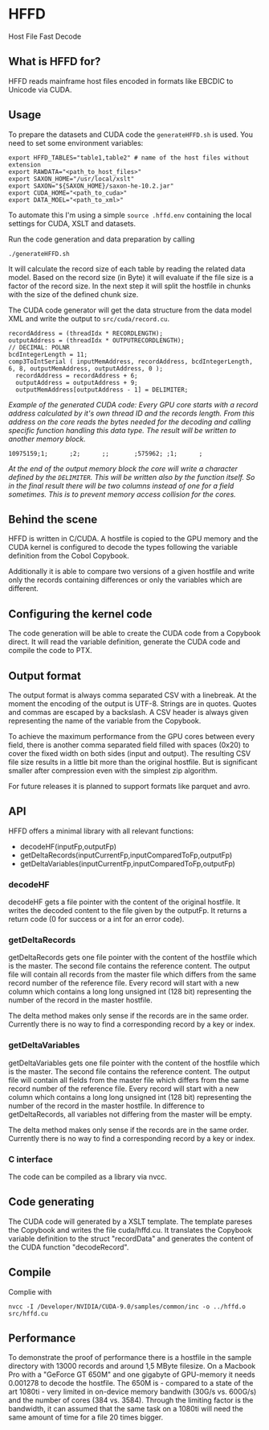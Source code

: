 # HFFD
Host File Fast Decode
## What is HFFD for?
HFFD reads mainframe host files encoded in formats like EBCDIC to Unicode via CUDA.
## Usage
To prepare the datasets and CUDA code the `generateHFFD.sh` is used. You need to set some environment variables:
```
export HFFD_TABLES="table1,table2" # name of the host files without extension
export RAWDATA="<path_to_host_files>"
export SAXON_HOME="/usr/local/xslt"
export SAXON="${SAXON_HOME}/saxon-he-10.2.jar"                                                                
export CUDA_HOME="<path_to_cuda>"
export DATA_MOEL="<path_to_xml>"
```
To automate this I'm using a simple `source .hffd.env` containing the local settings for CUDA, XSLT and datasets.

Run the code generation and data preparation by calling
```
./generateHFFD.sh
```
It will calculate the record size of each table by reading the related data model. Based on the record size (in Byte) it will evaluate if the file size is a factor of the record size. In the next step it will split the hostfile in chunks with the size of the defined chunk size.

The CUDA code generator will get the data structure from the data model XML and write the output to `src/cuda/record.cu`.
```CUDA
recordAddress = (threadIdx * RECORDLENGTH);
outputAddress = (threadIdx * OUTPUTRECORDLENGTH);
// DECIMAL: POLNR
bcdIntegerLength = 11;
comp3ToIntSerial ( inputMemAddress, recordAddress, bcdIntegerLength, 6, 8, outputMemAddress, outputAddress, 0 );
  recordAddress = recordAddress + 6;
  outputAddress = outputAddress + 9;
  outputMemAddress[outputAddress - 1] = DELIMITER;
```
*Example of the generated CUDA code: Every GPU core starts with a record address calculated by it's own thread ID and the records length. From this address on the core reads the bytes needed for the decoding and calling specific function handling this data type. The result will be written to another memory block.*
```
10975159;1;      ;2;      ;;       ;575962; ;1;      ;
```
*At the end of the output memory block the core will write a character defined by the `DELIMITER`. This will be written also by the function itself. So in the final result there will be two columns instead of one for a field sometimes. This is to prevent memory access collision for the cores.*   

## Behind the scene 
HFFD is written in C/CUDA. A hostfile is copied to the GPU memory and the CUDA kernel is configured to decode the types following the variable definition from the Cobol Copybook. 

Additionally it is able to compare two versions of a given hostfile and write only the records containing differences or only the variables which are different.
## Configuring the kernel code
The code generation will be able to create the CUDA code from a Copybook direct. It will read the variable definition, generate the CUDA code and compile the code to PTX. 
## Output format
The output format is always comma separated CSV with a linebreak. At the moment the encoding of the output is UTF-8. Strings are in quotes. Quotes and commas are escaped by a backslash. A CSV header is always given representing the name of the variable from the Copybook.

To achieve the maximum performance from the GPU cores between every field, there is another comma separated field filled with spaces (0x20) to cover the fixed width on both sides (input and output). The resulting CSV file size results in a little bit more than the original hostfile. But is significant smaller after compression even with the simplest zip algorithm.

For future releases it is planned to support formats like parquet and avro.

## API
HFFD offers a minimal library with all relevant functions:

- decodeHF(inputFp,outputFp)
- getDeltaRecords(inputCurrentFp,inputComparedToFp,outputFp)
- getDeltaVariables(inputCurrentFp,inputComparedToFp,outputFp)

### decodeHF
decodeHF gets a file pointer with the content of the original hostfile. It writes the decoded content to the file given by the outputFp. It returns a return code (0 for success or a int for an error code).
### getDeltaRecords
getDeltaRecords gets one file pointer with the content of the hostfile which is the master. The second file contains the reference content. The output file will contain all records from the master file which differs from the same record number of the reference file. Every record will start with a new column which contains a long long unsigned int (128 bit) representing the number of the record in the master hostfile. 

The delta method makes only sense if the records are in the same order. Currently there is no way to find a corresponding record by a key or index.
### getDeltaVariables
getDeltaVariables gets one file pointer with the content of the hostfile which is the master. The second file contains the reference content. The output file will contain all fields from the master file which differs from the same record number of the reference file. Every record will start with a new column which contains a long long unsigned int (128 bit) representing the number of the record in the master hostfile. In difference to getDeltaRecords, all variables not differing from the master will be empty.

The delta method makes only sense if the records are in the same order. Currently there is no way to find a corresponding record by a key or index.

### C interface
The code can be compiled as a library via nvcc.

## Code generating
The CUDA code will generated by a XSLT template. The template pareses the Copybook and writes the file cuda/hffd.cu. It translates the Copybook variable definition to the struct "recordData" and generates the content of the CUDA function "decodeRecord".  

## Compile
Complie with

`nvcc -I /Developer/NVIDIA/CUDA-9.0/samples/common/inc -o ../hffd.o src/hffd.cu`

## Performance
To demonstrate the proof of performance there is a hostfile in the sample directory with 13000 records and around 1,5 MByte filesize. On a Macbook Pro with a "GeForce GT 650M" and one gigabyte of GPU-memory it needs 0.001278 to decode the hostfile. The 650M is - compared to a state of the art 1080ti - very limited in on-device memory bandwith (30G/s vs. 600G/s) and the number of cores (384 vs. 3584). Through the limiting factor is the bandwidth, it can assumed that the same task on a 1080ti will need the same amount of time for a file 20 times bigger.  
